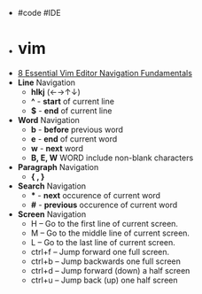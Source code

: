 - #code #IDE
- # vim
- [8 Essential Vim Editor Navigation Fundamentals](https://www.thegeekstuff.com/2009/03/8-essential-vim-editor-navigation-fundamentals/)
- **Line** Navigation
	- **hlkj** (←→↑↓)
	- **^** - **start** of current line
	- **$** - **end** of current line
- **Word** Navigation
	- **b** - **before** previous word
	- **e** - **end** of current word
	- **w** - **next** word
	- **B, E, W** WORD include non-blank characters
- **Paragraph** Navigation
	- **{ , }**
- **Search** Navigation
	- **\*** - **next** occurence of current word
	- **#** - **previous** occurence of current word
- **Screen** Navigation
	- H – Go to the first line of current screen.
	- M – Go to the middle line of current screen.
	- L – Go to the last line of current screen.
	- ctrl+f – Jump forward one full screen.
	- ctrl+b – Jump backwards one full screen
	- ctrl+d – Jump forward (down) a half screen
	- ctrl+u – Jump back (up) one half screen
